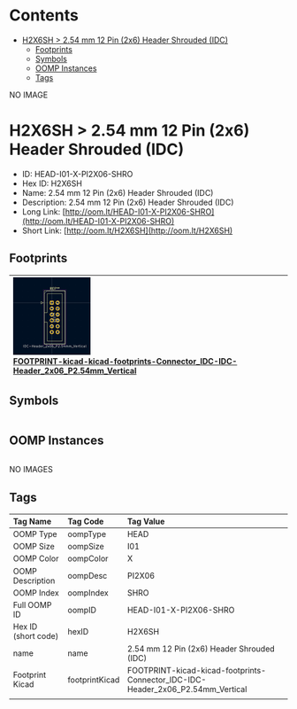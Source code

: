 



Contents
========

* [H2X6SH > 2.54 mm 12 Pin (2x6) Header Shrouded (IDC)](#h2x6sh--254-mm-12-pin-2x6-header-shrouded-idc)
	* [Footprints](#footprints)
	* [Symbols](#symbols)
	* [OOMP Instances](#oomp-instances)
	* [Tags](#tags)
  
NO IMAGE  
# H2X6SH > 2.54 mm 12 Pin (2x6) Header Shrouded (IDC)

- ID: HEAD-I01-X-PI2X06-SHRO
- Hex ID: H2X6SH
- Name: 2.54 mm 12 Pin (2x6) Header Shrouded (IDC)
- Description: 2.54 mm 12 Pin (2x6) Header Shrouded (IDC)
- Long Link: [http://oom.lt/HEAD-I01-X-PI2X06-SHRO](http://oom.lt/HEAD-I01-X-PI2X06-SHRO)
- Short Link: [http://oom.lt/H2X6SH](http://oom.lt/H2X6SH)

## Footprints
  

|[![](https://raw.githubusercontent.com/oomlout/oomlout_OOMP_eda_V2/main/FOOTPRINT/kicad/kicad-footprints/Connector_IDC/IDC-Header_2x06_P2.54mm_Vertical/image_140.png)<br>FOOTPRINT-kicad-kicad-footprints-Connector_IDC-IDC-Header_2x06_P2.54mm_Vertical](https://github.com/oomlout/oomlout_OOMP_eda_V2/tree/main/FOOTPRINT/kicad/kicad-footprints/Connector_IDC/IDC-Header_2x06_P2.54mm_Vertical/)|||
| :--- | :--- | :--- |

## Symbols
  

||||
| :--- | :--- | :--- |

## OOMP Instances
  

||||
| :--- | :--- | :--- |
  
NO IMAGES  
## Tags
  

|Tag Name|Tag Code|Tag Value|
| :--- | :--- | :--- |
|OOMP Type|oompType|HEAD|
|OOMP Size|oompSize|I01|
|OOMP Color|oompColor|X|
|OOMP Description|oompDesc|PI2X06|
|OOMP Index|oompIndex|SHRO|
|Full OOMP ID|oompID|HEAD-I01-X-PI2X06-SHRO|
|Hex ID (short code)|hexID|H2X6SH|
|name|name|2.54 mm 12 Pin (2x6) Header Shrouded (IDC)|
|Footprint Kicad|footprintKicad|FOOTPRINT-kicad-kicad-footprints-Connector_IDC-IDC-Header_2x06_P2.54mm_Vertical|
||||
